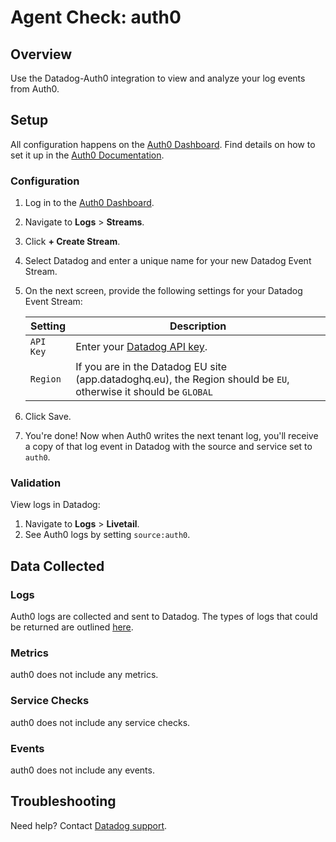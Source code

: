 # Agent Check: auth0

## Overview

Use the Datadog-Auth0 integration to view and analyze your log events from Auth0.

## Setup

All configuration happens on the [Auth0 Dashboard][2]. Find details on how to set it up in the [Auth0 Documentation][3].
 
### Configuration

1. Log in to the [Auth0 Dashboard][2].
2. Navigate to **Logs** > **Streams**.
3. Click **+ Create Stream**.
4. Select Datadog and enter a unique name for your new Datadog Event Stream.
5. On the next screen, provide the following settings for your Datadog Event Stream:


    | Setting     	   | Description                                                |
    | ---------------- | ---------------------------------------------------------- |
    | `API Key`        | Enter your [Datadog API key][4]. 							|
    | `Region` 		   | If you are in the Datadog EU site (app.datadoghq.eu), the Region should be `EU`, otherwise it should be `GLOBAL`   |

	
6. Click Save.
7. You're done! Now when Auth0 writes the next tenant log, you'll receive a copy of that log event in Datadog with the source and service set to `auth0`.

### Validation

View logs in Datadog:

1. Navigate to **Logs** > **Livetail**.
2. See Auth0 logs by setting `source:auth0`.

## Data Collected

### Logs
Auth0 logs are collected and sent to Datadog. The types of logs that could be returned are outlined [here][5].

### Metrics

auth0 does not include any metrics.

### Service Checks

auth0 does not include any service checks.

### Events

auth0 does not include any events.

## Troubleshooting

Need help? Contact [Datadog support][1].

[1]: https://docs.datadoghq.com/help
[2]: https://manage.auth0.com
[3]: https://auth0.com/docs/logs/streams/datadog
[4]: https://app.datadoghq.com/account/settings#api
[5]: https://auth0.com/docs/logs/references/log-event-type-codes